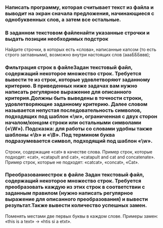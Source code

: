 ### Написать программу, которая считывает текст из файла и выводит на экран сначала предложения, начинающиеся c однобуквенных слов, а затем все остальные.

### В заданном текстовом файленайти указанные строчки и выдать позиции необходимых подстрок

Найдите строчки, в которых есть «слова», написанные капсом (то есть строго заглавными), возможно внутри настоящих слов (аааБББввв);

### Фильтрация строк в файлеЗадан текстовый файл, содержащий некоторое множество строк. Требуется вывести те из строк, которые удовлетворяют заданному критерию. В приведенных ниже задачах вам нужно написать регулярное выражение для описанного критерия.Должны быть выведены в точности строки, удовлетворяющие заданному критерию. Далее словом называется непустая последовательность символов, подходящих под шаблон «\w», ограниченная с двух сторон началом/концом строки или остальными символами («\W»). Подсказка: для работы со словами удобны также шаблоны «\b» и «\B». Под термином буква подразумевается символ, подходящий под шаблон «\w».

Строки, содержащие «cat» в качестве слова. Пример строк, которые подходят: «cat», «catapult and cat», «catapult and cat and concatenate». Пример строк, которые не подходят: «catcat», «concat», «Cat».

### Преобразованиестрок в файле Задан текстовый файл, содержащий некоторое множество строк. Требуется преобразовать каждую из этих строк в соответствии с заданным правилом (нужно написать регулярное выражение для описанного преобразования) и вывести результат.Также вывести количество успешных замен.

Поменять местами две первых буквы в каждом слове. Примеры замен: «this is a text» → «htis si a etxt».
